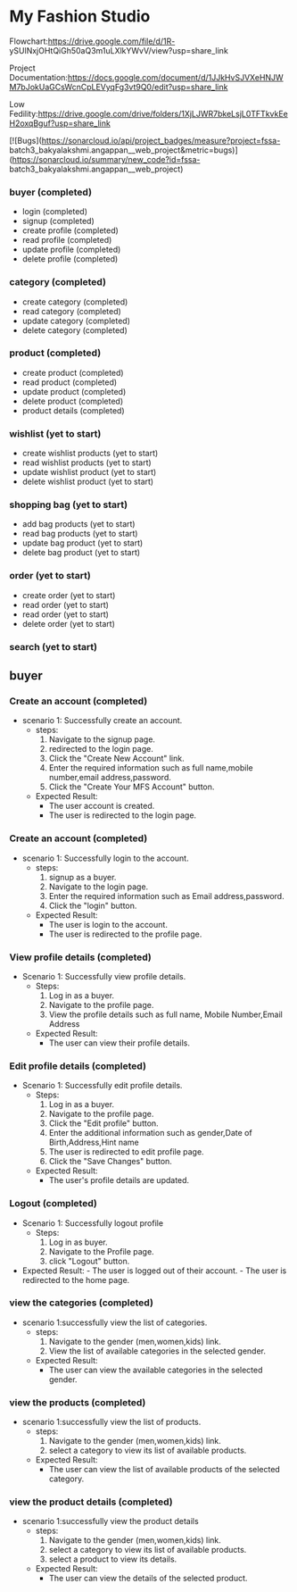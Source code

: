 # My Fashion Studio


Flowchart:https://drive.google.com/file/d/1R- ySUlNxjOHtQiGh50aQ3m1uLXlkYWvV/view?usp=share_link

Project Documentation:https://docs.google.com/document/d/1JJkHvSJVXeHNJWM7bJokUaGCsWcnCpLEVyqFg3vt9Q0/edit?usp=share_link

Low Fedility:https://drive.google.com/drive/folders/1XjLJWR7bkeLsjL0TFTkvkEeH2oxqBguf?usp=share_link

[![Bugs](https://sonarcloud.io/api/project_badges/measure?project=fssa- batch3_bakyalakshmi.angappan__web_project&metric=bugs)](https://sonarcloud.io/summary/new_code?id=fssa- batch3_bakyalakshmi.angappan__web_project)



### buyer (completed)
- login (completed)
- signup (completed)
- create profile (completed)
- read profile (completed)
- update profile (completed)
- delete profile (completed)
   
### category (completed) 
- create category (completed)
- read category (completed) 
- update category (completed)
- delete category (completed)
 
 ### product (completed)
- create product (completed)
- read product (completed)
- update product (completed)
- delete product (completed)
- product details (completed)
   
### wishlist (yet to start)
- create wishlist products (yet to start)
- read wishlist products (yet to start)
- update wishlist product (yet to start)
- delete wishlist product (yet to start)

### shopping bag (yet to start)
- add bag products (yet to start)
- read bag products (yet to start)
- update bag product (yet to start)
- delete bag product (yet to start)
   
### order (yet to start)
- create order (yet to start)
- read order (yet to start)
- read order (yet to start)
- delete order (yet to start)

### search (yet to start)


## buyer

### Create an account (completed)

- scenario 1: Successfully create an account.
   - steps:
      1. Navigate to the signup page. 
      2. redirected to the login page.
      3. Click the "Create New Account" link.
      3. Enter the required information such as full name,mobile number,email address,password.
      4. Click the "Create Your MFS Account" button.
   - Expected Result:
      - The user account is created.
      - The user is redirected to the login page.

### Create an account (completed)

- scenario 1: Successfully login to the account.
   - steps:
      1. signup as a buyer.
      2. Navigate to the login page.
      3. Enter the required information such as Email address,password.
      4. Click the "login" button.
   - Expected Result:
      - The user is login to the account.
      - The user is redirected to the profile page.

### View profile details (completed)
- Scenario 1: Successfully view profile details.
   - Steps:
      1. Log in as a buyer.
      2. Navigate to the profile page.
      3. View the profile details such as full name, Mobile Number,Email Address
   - Expected Result:
      - The user can view their profile details.

### Edit profile details (completed)
- Scenario 1: Successfully edit profile details.
   - Steps:
      1. Log in as a buyer.
      2. Navigate to the profile page.
      3. Click the "Edit profile" button.
      4. Enter the additional information such as gender,Date of Birth,Address,Hint name
      5. The user is redirected to edit profile page.
      6. Click the "Save Changes" button.
   - Expected Result:
      - The user's profile details are updated.

### Logout (completed)
- Scenario 1: Successfully logout profile
   - Steps: 
      1. Log in as buyer.
      1. Navigate to the Profile page.
      2. click "Logout" button.
- Expected Result:
      - The user is logged out of their account.
      - The user is redirected to the home page.

### view the categories (completed)
- scenario 1:successfully view the list of categories.
   - steps:
      1. Navigate to the gender (men,women,kids) link.
      2. View the list of available categories in the selected gender.
   - Expected Result:
      - The user can view the available categories in the selected gender.

### view the products (completed)
- scenario 1:successfully view the list of products.
   - steps:
      1. Navigate to the gender (men,women,kids) link.
      2. select a category to view its list of available products.
   - Expected Result:
      - The user can view the list of available products of the selected category.

### view the product details (completed)
- scenario 1:successfully view the product details
   - steps:
      1. Navigate to the gender (men,women,kids) link.
      2. select a category to view its list of available products.
      3. select a product to view its details.
   - Expected Result:
      - The user can view the details of the selected product.


